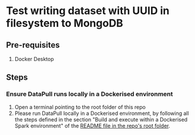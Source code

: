 # Test writing dataset with UUID in filesystem to MongoDB

## Pre-requisites

1. Docker Desktop

## Steps

### Ensure DataPull runs locally in a Dockerised environment
1. Open a terminal pointing to the root folder of this repo
1. Please run DataPull locally in a Dockerised environment, by following all the steps defined in the section "Build and execute within a Dockerised Spark environment" of the [README file in the repo's root folder](../../README.md). 

